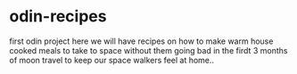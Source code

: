 # odin-recipes
first odin project
 here we will have recipes on how to make warm house cooked meals to take to space without them going bad in the firdt 3 months of moon travel to keep our space walkers feel at home..
